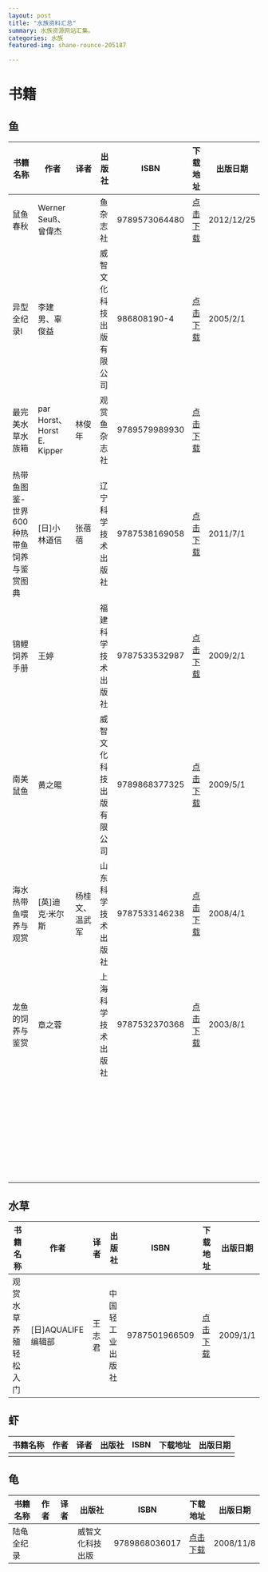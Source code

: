 ```yaml
---
layout: post
title: "水族资料汇总"
summary: 水族资源网站汇集。
categories: 水族
featured-img: shane-rounce-205187

---
```


# 书籍

## 鱼

| 书籍名称                                 | 作者                       | 译者           | 出版社                   | ISBN          | 下载地址                                                     | 出版日期   |
| ---------------------------------------- | -------------------------- | -------------- | ------------------------ | ------------- | ------------------------------------------------------------ | ---------- |
| 鼠鱼春秋                                 | Werner Seuß、曾偉杰        |                | 鱼杂志社                 | 9789573064480 | [点击下载](https://res.liushaofeng.cn/site/books/1/ed0a7ea46fbb1f0e.pdf) | 2012/12/25 |
| 异型全纪录I                              | 李建男、辜俊益             |                | 威智文化科技出版有限公司 | 986808190-4   | [点击下载](https://res.liushaofeng.cn/site/books/1/477d165d15697489.pdf) | 2005/2/1   |
| 最完美水草水族箱                         | par Horst、Horst E. Kipper | 林俊年         | 观赏鱼杂志社             | 9789579989930 | [点击下载](https://res.liushaofeng.cn/site/books/1/adb2c93bbb80efab.pdf) |            |
| 热带鱼图鉴-世界600种热带鱼饲养与鉴赏图典 | [日]小林道信               | 张蓓蓓         | 辽宁科学技术出版社       | 9787538169058 | [点击下载](https://res.liushaofeng.cn/site/books/1/58425fcf9a09afce.pdf) | 2011/7/1   |
| 锦鲤饲养手册                             | 王婷                       |                | 福建科学技术出版社       | 9787533532987 | [点击下载](https://res.liushaofeng.cn/site/books/1/bdafdfa0a291e8cc.pdf) | 2009/2/1   |
| 南美鼠鱼                                 | 黄之暘                     |                | 威智文化科技出版有限公司 | 9789868377325 | [点击下载](https://res.liushaofeng.cn/site/books/1/700d9a3b340c5e90.pdf) | 2009/5/1   |
| 海水热带鱼喂养与观赏                     | [英]迪克·米尔斯            | 杨桂文、温武军 | 山东科学技术出版社       | 9787533146238 | [点击下载](https://res.liushaofeng.cn/site/books/1/b1d6c27a74965dfe.pdf) | 2008/4/1   |
| 龙鱼的饲养与鉴赏                         | 章之蓉                     |                | 上海科学技术出版社       | 9787532370368 | [点击下载](https://res.liushaofeng.cn/site/books/1/6a47eff532d3c705.pdf)                                                     | 2003/8/1   |
|                                          |                            |                |                          |               |                                                              |            |
|                                          |                            |                |                          |               |                                                              |            |
|                                          |                            |                |                          |               |                                                              |            |
|                                          |                            |                |                          |               |                                                              |            |
|                                          |                            |                |                          |               |                                                              |            |
|                                          |                            |                |                          |               |                                                              |            |
|                                          |                            |                |                          |               |                                                              |            |
|                                          |                            |                |                          |               |                                                              |            |
|                                          |                            |                |                          |               |                                                              |            |
|                                          |                            |                |                          |               |                                                              |            |
|                                          |                            |                |                          |               |                                                              |            |
|                                          |                            |                |                          |               |                                                              |            |
|                                          |                            |                |                          |               |                                                              |            |
|                                          |                            |                |                          |               |                                                              |            |
|                                          |                            |                |                          |               |                                                              |            |
|                                          |                            |                |                          |               |                                                              |            |
|                                          |                            |                |                          |               |                                                              |            |
|                                          |                            |                |                          |               |                                                              |            |
|                                          |                            |                |                          |               |                                                              |            |
|                                          |                            |                |                          |               |                                                              |            |
|                                          |                            |                |                          |               |                                                              |            |
|                                          |                            |                |                          |               |                                                              |            |
|                                          |                            |                |                          |               |                                                              |            |
|                                          |                            |                |                          |               |                                                              |            |
|                                          |                            |                |                          |               |                                                              |            |
|                                          |                            |                |                          |               |                                                              |            |
|                                          |                            |                |                          |               |                                                              |            |
|                                          |                            |                |                          |               |                                                              |            |
|                                          |                            |                |                          |               |                                                              |            |
|                                          |                            |                |                          |               |                                                              |            |
|                                          |                            |                |                          |               |                                                              |            |
|                                          |                            |                |                          |               |                                                              |            |
|                                          |                            |                |                          |               |                                                              |            |
|                                          |                            |                |                          |               |                                                              |            |



## 水草

| 书籍名称             | 作者               | 译者   | 出版社           | ISBN          | 下载地址 | 出版日期 |
| -------------------- | ------------------ | ------ | ---------------- | ------------- | -------- | -------- |
| 观赏水草养殖轻松入门 | [日]AQUALIFE编辑部 | 王志君 | 中国轻工业出版社 | 9787501966509 | [点击下载](https://res.liushaofeng.cn/site/books/1/ce877e461103f191.pdf) | 2009/1/1 |



## 虾

| 书籍名称 | 作者 | 译者 | 出版社 | ISBN | 下载地址 | 出版日期 |
| -------- | ---- | ---- | ------ | ---- | -------- | -------- |
|          |      |      |        |      |          |          |



## 龟

| 书籍名称   | 作者 | 译者 | 出版社           | ISBN          | 下载地址 | 出版日期  |
| ---------- | ---- | ---- | ---------------- | ------------- | -------- | --------- |
| 陆龟全纪录 |      |      | 威智文化科技出版 | 9789868036017 | [点击下载](https://res.liushaofeng.cn/site/books/1/d624847f194781b8.pdf) | 2008/11/8 |

